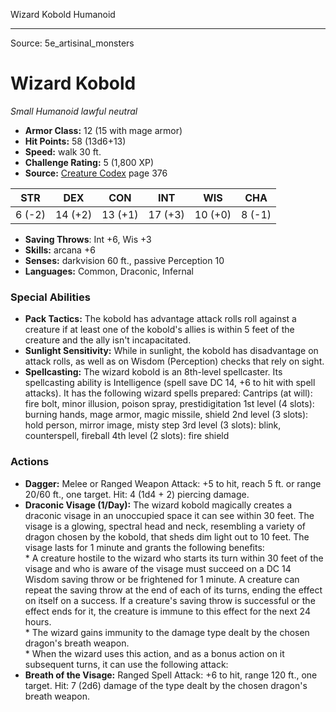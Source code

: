 <MonsterName/>Wizard Kobold</MonsterName>
<CreatureType/>Humanoid</CreatureType>



---

Source: 5e_artisinal_monsters

# Wizard Kobold

*Small* *Humanoid* *lawful neutral*

- **Armor Class:** 12 (15 with mage armor)
- **Hit Points:** 58 (13d6+13)
- **Speed:** walk 30 ft.
- **Challenge Rating:** 5 (1,800 XP)
- **Source:** [Creature Codex](https://koboldpress.com/kpstore/product/creature-codex-for-5th-edition-dnd) page 376

| STR | DEX | CON | INT | WIS | CHA |
| --- | --- | --- | --- | --- | --- |
| 6 (-2) | 14 (+2) | 13 (+1) | 17 (+3) | 10 (+0) | 8 (-1) |

- **Saving Throws**: Int +6, Wis +3
- **Skills:** arcana +6
- **Senses:** darkvision 60 ft., passive Perception 10
- **Languages:** Common, Draconic, Infernal

### Special Abilities

- **Pack Tactics:** The kobold has advantage attack rolls roll against a creature if at least one of the kobold's allies is within 5 feet of the creature and the ally isn't incapacitated.
- **Sunlight Sensitivity:** While in sunlight, the kobold has disadvantage on attack rolls, as well as on Wisdom (Perception) checks that rely on sight.
- **Spellcasting:** The wizard kobold is an 8th-level spellcaster. Its spellcasting ability is Intelligence (spell save DC 14, +6 to hit with spell attacks). It has the following wizard spells prepared:
Cantrips (at will): fire bolt, minor illusion, poison spray, prestidigitation
1st level (4 slots): burning hands, mage armor, magic missile, shield
2nd level (3 slots): hold person, mirror image, misty step
3rd level (3 slots): blink, counterspell, fireball
4th level (2 slots): fire shield

### Actions

- **Dagger:** Melee or Ranged Weapon Attack: +5 to hit, reach 5 ft. or range 20/60 ft., one target. Hit: 4 (1d4 + 2) piercing damage.
- **Draconic Visage (1/Day):** The wizard kobold magically creates a draconic visage in an unoccupied space it can see within 30 feet. The visage is a glowing, spectral head and neck, resembling a variety of dragon chosen by the kobold, that sheds dim light out to 10 feet. The visage lasts for 1 minute and grants the following benefits: <br>* A creature hostile to the wizard who starts its turn within 30 feet of the visage and who is aware of the visage must succeed on a DC 14 Wisdom saving throw or be frightened for 1 minute. A creature can repeat the saving throw at the end of each of its turns, ending the effect on itself on a success. If a creature's saving throw is successful or the effect ends for it, the creature is immune to this effect for the next 24 hours. <br>* The wizard gains immunity to the damage type dealt by the chosen dragon's breath weapon. <br>* When the wizard uses this action, and as a bonus action on it subsequent turns, it can use the following attack:
- **Breath of the Visage:** Ranged Spell Attack: +6 to hit, range 120 ft., one target. Hit: 7 (2d6) damage of the type dealt by the chosen dragon's breath weapon.




